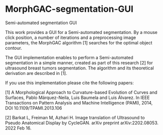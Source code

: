 # MorphGAC-segmentation-GUI
Semi-automated segmentation GUI

This work provides a GUI for a Semi-automated segmentation.
By a mouse click position, a number of iterations and a preprocessing image parameters,
the MorphGAC algorithm [1] searches for the optimal object contour.

The GUI implementation enables to perform a Semi-automated segmentation in a simple manner,
created as part of this research [2] for ultrasound breast tumors segmentation.
The algorithm and its theoretical derivation are described in [1].

If you use this implementation please cite the following papers:

   [1] A Morphological Approach to Curvature-based Evolution of Curves and
       Surfaces, Pablo Márquez-Neila, Luis Baumela and Luis Álvarez. In IEEE
       Transactions on Pattern Analysis and Machine Intelligence (PAMI),
       2014, DOI 10.1109/TPAMI.2013.106

   [2] Barkat L, Freiman M, Azhari H. Image translation of Ultrasound to Pseudo
       Anatomical Display by CycleGAN. arXiv preprint arXiv:2202.08053. 2022 Feb 16.
